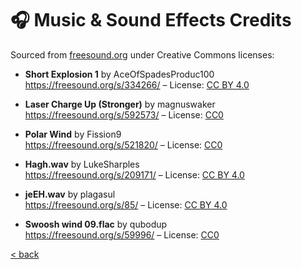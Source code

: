 # 🎧 Music & Sound Effects Credits

Sourced from [freesound.org](https://freesound.org) under Creative Commons licenses:

- **Short Explosion 1** by AceOfSpadesProduc100  
  https://freesound.org/s/334266/ – License: [CC BY 4.0](https://creativecommons.org/licenses/by/4.0/)

- **Laser Charge Up (Stronger)** by magnuswaker  
  https://freesound.org/s/592573/ – License: [CC0](https://creativecommons.org/publicdomain/zero/1.0/)

- **Polar Wind** by Fission9  
  https://freesound.org/s/521820/ – License: [CC0](https://creativecommons.org/publicdomain/zero/1.0/)

- **Hagh.wav** by LukeSharples  
  https://freesound.org/s/209171/ – License: [CC BY 4.0](https://creativecommons.org/licenses/by/4.0/)

- **jeEH.wav** by plagasul  
  https://freesound.org/s/85/ – License: [CC BY 4.0](https://creativecommons.org/licenses/by/4.0/)

- **Swoosh wind 09.flac** by qubodup  
  https://freesound.org/s/59996/ – License: [CC0](https://creativecommons.org/publicdomain/zero/1.0/)


[< back](../README.md)
